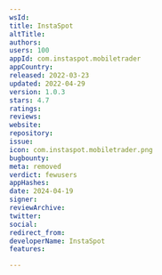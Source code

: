 ```yaml
---
wsId: 
title: InstaSpot
altTitle: 
authors: 
users: 100
appId: com.instaspot.mobiletrader
appCountry: 
released: 2022-03-23
updated: 2022-04-29
version: 1.0.3
stars: 4.7
ratings: 
reviews: 
website: 
repository: 
issue: 
icon: com.instaspot.mobiletrader.png
bugbounty: 
meta: removed
verdict: fewusers
appHashes: 
date: 2024-04-19
signer: 
reviewArchive: 
twitter: 
social: 
redirect_from: 
developerName: InstaSpot
features: 

---
```


